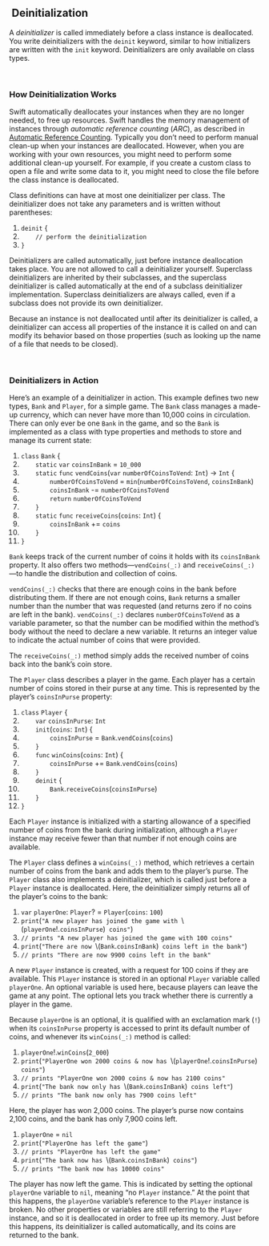 



[‌]()[‌]()
Deinitialization 
----------------



A *deinitializer* is called immediately before a class instance is deallocated. You write deinitializers with the `deinit` keyword, similar to how initializers are written with the `init` keyword. Deinitializers are only available on class types.





[‌]()
### How Deinitialization Works 

Swift automatically deallocates your instances when they are no longer needed, to free up resources. Swift handles the memory management of instances through *automatic reference counting* (*ARC*), as described in [Automatic Reference Counting](AutomaticReferenceCounting.md). Typically you don’t need to perform manual clean-up when your instances are deallocated. However, when you are working with your own resources, you might need to perform some additional clean-up yourself. For example, if you create a custom class to open a file and write some data to it, you might need to close the file before the class instance is deallocated.

Class definitions can have at most one deinitializer per class. The deinitializer does not take any parameters and is written without parentheses:







1.  `deinit` {
2.  `    // perform the deinitialization`
3.  `}`







Deinitializers are called automatically, just before instance deallocation takes place. You are not allowed to call a deinitializer yourself. Superclass deinitializers are inherited by their subclasses, and the superclass deinitializer is called automatically at the end of a subclass deinitializer implementation. Superclass deinitializers are always called, even if a subclass does not provide its own deinitializer.

Because an instance is not deallocated until after its deinitializer is called, a deinitializer can access all properties of the instance it is called on and can modify its behavior based on those properties (such as looking up the name of a file that needs to be closed).





[‌]()
### Deinitializers in Action 

Here’s an example of a deinitializer in action. This example defines two new types, `Bank` and `Player`, for a simple game. The `Bank` class manages a made-up currency, which can never have more than 10,000 coins in circulation. There can only ever be one `Bank` in the game, and so the `Bank` is implemented as a class with type properties and methods to store and manage its current state:







1.  `class` `Bank` {
2.  `    static` `var` `coinsInBank` = `10_000`
3.  `    static` `func` `vendCoins`(`var` `numberOfCoinsToVend`: `Int`) -&gt; `Int` {
4.  `        numberOfCoinsToVend` = `min`(`numberOfCoinsToVend`, `coinsInBank`)
5.  `        coinsInBank` -= `numberOfCoinsToVend`
6.  `        return` `numberOfCoinsToVend`
7.  `    }`
8.  `    static` `func` `receiveCoins`(`coins`: `Int`) {
9.  `        coinsInBank` += `coins`
10. `    }`
11. `}`







`Bank` keeps track of the current number of coins it holds with its `coinsInBank` property. It also offers two methods—`vendCoins(_:)` and `receiveCoins(_:)`—to handle the distribution and collection of coins.

`vendCoins(_:)` checks that there are enough coins in the bank before distributing them. If there are not enough coins, `Bank` returns a smaller number than the number that was requested (and returns zero if no coins are left in the bank). `vendCoins(_:)` declares `numberOfCoinsToVend` as a variable parameter, so that the number can be modified within the method’s body without the need to declare a new variable. It returns an integer value to indicate the actual number of coins that were provided.

The `receiveCoins(_:)` method simply adds the received number of coins back into the bank’s coin store.

The `Player` class describes a player in the game. Each player has a certain number of coins stored in their purse at any time. This is represented by the player’s `coinsInPurse` property:







1.  `class` `Player` {
2.  `    var` `coinsInPurse`: `Int`
3.  `    init`(`coins`: `Int`) {
4.  `        coinsInPurse` = `Bank`.`vendCoins`(`coins`)
5.  `    }`
6.  `    func` `winCoins`(`coins`: `Int`) {
7.  `        coinsInPurse` += `Bank`.`vendCoins`(`coins`)
8.  `    }`
9.  `    deinit` {
10. `        Bank`.`receiveCoins`(`coinsInPurse`)
11. `    }`
12. `}`







Each `Player` instance is initialized with a starting allowance of a specified number of coins from the bank during initialization, although a `Player` instance may receive fewer than that number if not enough coins are available.

The `Player` class defines a `winCoins(_:)` method, which retrieves a certain number of coins from the bank and adds them to the player’s purse. The `Player` class also implements a deinitializer, which is called just before a `Player` instance is deallocated. Here, the deinitializer simply returns all of the player’s coins to the bank:







1.  `var` `playerOne`: `Player`? = `Player`(`coins`: `100`)
2.  `print`(`"A new player has joined the game with `\\(`playerOne`!.`coinsInPurse`)` coins"`)
3.  `// prints "A new player has joined the game with 100 coins"`
4.  `print`(`"There are now `\\(`Bank`.`coinsInBank`)` coins left in the bank"`)
5.  `// prints "There are now 9900 coins left in the bank"`







A new `Player` instance is created, with a request for 100 coins if they are available. This `Player` instance is stored in an optional `Player` variable called `playerOne`. An optional variable is used here, because players can leave the game at any point. The optional lets you track whether there is currently a player in the game.

Because `playerOne` is an optional, it is qualified with an exclamation mark (`!`) when its `coinsInPurse` property is accessed to print its default number of coins, and whenever its `winCoins(_:)` method is called:







1.  `playerOne`!.`winCoins`(`2_000`)
2.  `print`(`"PlayerOne won 2000 coins & now has `\\(`playerOne`!.`coinsInPurse`)` coins"`)
3.  `// prints "PlayerOne won 2000 coins & now has 2100 coins"`
4.  `print`(`"The bank now only has `\\(`Bank`.`coinsInBank`)` coins left"`)
5.  `// prints "The bank now only has 7900 coins left"`







Here, the player has won 2,000 coins. The player’s purse now contains 2,100 coins, and the bank has only 7,900 coins left.







1.  `playerOne` = `nil`
2.  `print`(`"PlayerOne has left the game"`)
3.  `// prints "PlayerOne has left the game"`
4.  `print`(`"The bank now has `\\(`Bank`.`coinsInBank`)` coins"`)
5.  `// prints "The bank now has 10000 coins"`







The player has now left the game. This is indicated by setting the optional `playerOne` variable to `nil`, meaning “no `Player` instance.” At the point that this happens, the `playerOne` variable’s reference to the `Player` instance is broken. No other properties or variables are still referring to the `Player` instance, and so it is deallocated in order to free up its memory. Just before this happens, its deinitializer is called automatically, and its coins are returned to the bank.






